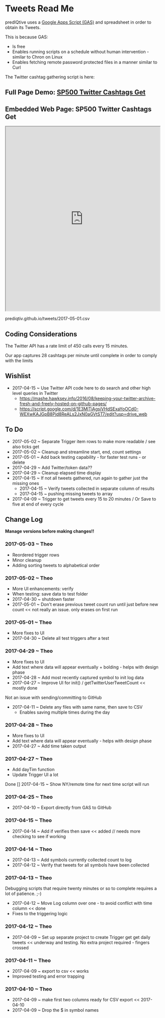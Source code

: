 <span style=display:none; >[You are now in a GitHub source code view - click this link to view Read Me file as a web page]( http://predIQtiv.github.io/ "View file as a web page." )
</span>


Tweets Read Me
===


predIQtive uses a [Google Apps Script (GAS)]( https://developers.google.com/apps-script/ ) and spreadsheet in order to obtain its Tweets.

This is because GAS:

* Is free
* Enables running scripts on a schedule without human intervention - similar to Chron on Linux
* Enables fetching remote password protected files in a manner similar to Curl

The Twitter cashtag gathering script is here:

## Full Page Demo: [SP500 Twitter Cashtags Get]( https://docs.google.com/spreadsheets/d/1ySMstriI4Fb93CXp8_dF1FKK9dJXvuzMmjyHzpRN5KY/edit#gid=0 )

## Embedded Web Page: SP500 Twitter Cashtags Get

<iframe src="https://docs.google.com/spreadsheets/d/1ySMstriI4Fb93CXp8_dF1FKK9dJXvuzMmjyHzpRN5KY/pubhtml?gid=1328191743&amp;single=true&amp;widget=true&amp;headers=false" width=100% height=600px ></iframe>


prediqtiv.github.io/tweets/2017-05-01.csv

## Coding Considerations

The Twitter API has a rate limit of 450 calls every 15 minutes.

Our app captures 28 cashtags per minute until complete in order to comply with the limits


## Wishlist

* 2017-04-15 ~ Use Twitter API code here to do search and other high level queries in Twitter
	* https://mashe.hawksey.info/2016/08/keeping-your-twitter-archive-fresh-and-freely-hosted-on-github-pages/
	* https://script.google.com/d/1E3MlTiAgsjVHdSExaYoOCd0-WEXwKAJGpB8Pjd8ReALs2JxN0aGVtST7/edit?usp=drive_web

## To Do


* 2017-05-02 ~ Separate Trigger item rows to make more readable / see also ticks get
* 2017-05-02 ~ Cleanup  and streamline start, end, count settings
* 2017-05-01 ~ Add back testing capability - for faster test runs - or delete
* 2017-04-29 ~ Add Twitter/token data??
* 2017-04-29 ~ Cleanup elapsed time display
* 2017-04-15 ~ If not all tweets gathered, run again to gather just the missing ones
	* 2017-04-15 ~ Verify tweets collected in separate column of results
	* 2017-04-15 ~ pushing missing tweets to array
* 2017-04-09 ~ Trigger to get tweets every 15 to 20 minutes  / Or Save to five at end of every cycle


## Change Log

****Manage versions before making changes!!****

### 2017-05-03 ~ Theo

* Reordered trigger rows
* Minor cleanup
* Adding sorting tweets to alphabetical order

### 2017-05-02 ~ Theo

* More UI enhancements: verify
* When testing: save data to test folder
* 2017-04-30 ~ shutdown faster
* 2017-05-01 ~ Don't erase previous tweet count run until just before new count << not really an issue. only erases on first run

### 2017-05-01 ~ Theo

* More fixes to UI
* 2017-04-30 ~ Delete all test triggers after a test


### 2017-04-29 ~ Theo

* More fixes to UI
* Add text where data will appear eventually + bolding - helps with design phase
* 2017-04-28 ~ Add most recently captured symbol to init log data
* 2017-04-27 ~ Improve UI for init() / getTwitterUserTweetCount << mostly done

Not an issue with sending/committing to GitHub
* 2017-04-11 ~ Delete any files with same name, then save to CSV
	* Enables saving multiple times during the day

### 2017-04-28 ~ Theo
* More fixes to UI
* Add text where data will appear eventually - helps with design phase
* 2017-04-27 ~ Add time taken output

### 2017-04-27 ~ Theo


* Add dayTim function
* Update Trigger UI a lot

Done
[] 2017-04-15 ~ Show NY/remote time for next time script will run

### 2017-04-25 ~ Theo

* 2017-04-10 ~ Export directly from GAS to GitHub

### 2017-04-15 ~ Theo

* 2017-04-14 ~ Add if verifies then save << added // needs more checking to see if working

### 2017-04-14 ~ Theo

* 2017-04-13 ~ Add symbols currently collected count to log
* 2017-04-12 ~ Verify that tweets for all symbols have been collected


### 2017-04-13 ~ Theo

Debugging scripts that require twenty minutes or so to complete requires a lot of patience. ;-)

* 2017-04-12 ~ Move Log column over one - to avoid conflict with time column << done
* Fixes to the triggering logic

### 2017-04-12 ~ Theo

* 2017-04-09 ~ Set up separate project to create Trigger get get daily tweets << underway and testing. No extra project required - fingers crossed


### 2017-04-11 ~ Theo

* 2017-04-09 ~ export to csv << works
* Improved testing and error trapping


### 2017-04-10 ~ Theo

* 2017-04-09 ~ make first two columns ready for CSV export << 2017-04-10
* 2017-04-09 ~ Drop the $ in symbol names

